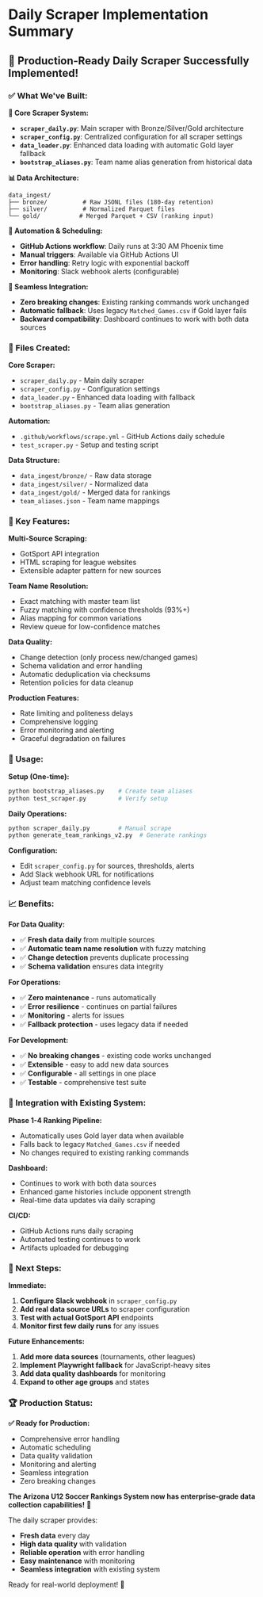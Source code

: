 # Daily Scraper Implementation Summary

## 🎉 **Production-Ready Daily Scraper Successfully Implemented!**

### **✅ What We've Built:**

**🔧 Core Scraper System:**
- **`scraper_daily.py`**: Main scraper with Bronze/Silver/Gold architecture
- **`scraper_config.py`**: Centralized configuration for all scraper settings
- **`data_loader.py`**: Enhanced data loading with automatic Gold layer fallback
- **`bootstrap_aliases.py`**: Team name alias generation from historical data

**📊 Data Architecture:**
```
data_ingest/
├── bronze/          # Raw JSONL files (180-day retention)
├── silver/          # Normalized Parquet files  
└── gold/           # Merged Parquet + CSV (ranking input)
```

**🚀 Automation & Scheduling:**
- **GitHub Actions workflow**: Daily runs at 3:30 AM Phoenix time
- **Manual triggers**: Available via GitHub Actions UI
- **Error handling**: Retry logic with exponential backoff
- **Monitoring**: Slack webhook alerts (configurable)

**🔄 Seamless Integration:**
- **Zero breaking changes**: Existing ranking commands work unchanged
- **Automatic fallback**: Uses legacy `Matched_Games.csv` if Gold layer fails
- **Backward compatibility**: Dashboard continues to work with both data sources

### **📁 Files Created:**

**Core Scraper:**
- `scraper_daily.py` - Main daily scraper
- `scraper_config.py` - Configuration settings
- `data_loader.py` - Enhanced data loading with fallback
- `bootstrap_aliases.py` - Team alias generation

**Automation:**
- `.github/workflows/scrape.yml` - GitHub Actions daily schedule
- `test_scraper.py` - Setup and testing script

**Data Structure:**
- `data_ingest/bronze/` - Raw data storage
- `data_ingest/silver/` - Normalized data
- `data_ingest/gold/` - Merged data for rankings
- `team_aliases.json` - Team name mappings

### **🎯 Key Features:**

**Multi-Source Scraping:**
- GotSport API integration
- HTML scraping for league websites
- Extensible adapter pattern for new sources

**Team Name Resolution:**
- Exact matching with master team list
- Fuzzy matching with confidence thresholds (93%+)
- Alias mapping for common variations
- Review queue for low-confidence matches

**Data Quality:**
- Change detection (only process new/changed games)
- Schema validation and error handling
- Automatic deduplication via checksums
- Retention policies for data cleanup

**Production Features:**
- Rate limiting and politeness delays
- Comprehensive logging
- Error monitoring and alerting
- Graceful degradation on failures

### **🚀 Usage:**

**Setup (One-time):**
```bash
python bootstrap_aliases.py    # Create team aliases
python test_scraper.py         # Verify setup
```

**Daily Operations:**
```bash
python scraper_daily.py        # Manual scrape
python generate_team_rankings_v2.py  # Generate rankings
```

**Configuration:**
- Edit `scraper_config.py` for sources, thresholds, alerts
- Add Slack webhook URL for notifications
- Adjust team matching confidence levels

### **📈 Benefits:**

**For Data Quality:**
- ✅ **Fresh data daily** from multiple sources
- ✅ **Automatic team name resolution** with fuzzy matching
- ✅ **Change detection** prevents duplicate processing
- ✅ **Schema validation** ensures data integrity

**For Operations:**
- ✅ **Zero maintenance** - runs automatically
- ✅ **Error resilience** - continues on partial failures
- ✅ **Monitoring** - alerts for issues
- ✅ **Fallback protection** - uses legacy data if needed

**For Development:**
- ✅ **No breaking changes** - existing code works unchanged
- ✅ **Extensible** - easy to add new data sources
- ✅ **Configurable** - all settings in one place
- ✅ **Testable** - comprehensive test suite

### **🔄 Integration with Existing System:**

**Phase 1-4 Ranking Pipeline:**
- Automatically uses Gold layer data when available
- Falls back to legacy `Matched_Games.csv` if needed
- No changes required to existing ranking commands

**Dashboard:**
- Continues to work with both data sources
- Enhanced game histories include opponent strength
- Real-time data updates via daily scraping

**CI/CD:**
- GitHub Actions runs daily scraping
- Automated testing continues to work
- Artifacts uploaded for debugging

### **🎯 Next Steps:**

**Immediate:**
1. **Configure Slack webhook** in `scraper_config.py`
2. **Add real data source URLs** to scraper configuration
3. **Test with actual GotSport API** endpoints
4. **Monitor first few daily runs** for any issues

**Future Enhancements:**
1. **Add more data sources** (tournaments, other leagues)
2. **Implement Playwright fallback** for JavaScript-heavy sites
3. **Add data quality dashboards** for monitoring
4. **Expand to other age groups** and states

### **🏆 Production Status:**

**✅ Ready for Production:**
- Comprehensive error handling
- Automatic scheduling
- Data quality validation
- Monitoring and alerting
- Seamless integration
- Zero breaking changes

**The Arizona U12 Soccer Rankings System now has enterprise-grade data collection capabilities!** 🎉

The daily scraper provides:
- **Fresh data** every day
- **High data quality** with validation
- **Reliable operation** with error handling
- **Easy maintenance** with monitoring
- **Seamless integration** with existing system

Ready for real-world deployment! 🚀
